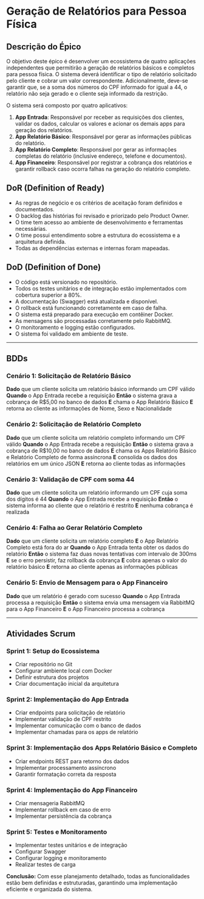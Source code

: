 # Geração de Relatórios para Pessoa Física

## Descrição do Épico
O objetivo deste épico é desenvolver um ecossistema de quatro aplicações independentes que permitirão a geração de relatórios básicos e completos para pessoa física. O sistema deverá identificar o tipo de relatório solicitado pelo cliente e cobrar um valor correspondente. Adicionalmente, deve-se garantir que, se a soma dos números do CPF informado for igual a 44, o relatório não seja gerado e o cliente seja informado da restrição.

O sistema será composto por quatro aplicativos:
1. **App Entrada**: Responsável por receber as requisições dos clientes, validar os dados, calcular os valores e acionar os demais apps para geração dos relatórios.
2. **App Relatório Básico**: Responsável por gerar as informações públicas do relatório.
3. **App Relatório Completo**: Responsável por gerar as informações completas do relatório (inclusive endereço, telefone e documentos).
4. **App Financeiro**: Responsável por registrar a cobrança dos relatórios e garantir rollback caso ocorra falhas na geração do relatório completo.

## DoR (Definition of Ready)
- As regras de negócio e os critérios de aceitação foram definidos e documentados.
- O backlog das histórias foi revisado e priorizado pelo Product Owner.
- O time tem acesso ao ambiente de desenvolvimento e ferramentas necessárias.
- O time possui entendimento sobre a estrutura do ecossistema e a arquitetura definida.
- Todas as dependências externas e internas foram mapeadas.

## DoD (Definition of Done)
- O código está versionado no repositório.
- Todos os testes unitários e de integração estão implementados com cobertura superior a 80%.
- A documentação (Swagger) está atualizada e disponível.
- O rollback está funcionando corretamente em caso de falha.
- O sistema está preparado para execução em contêiner Docker.
- As mensagens são processadas corretamente pelo RabbitMQ.
- O monitoramento e logging estão configurados.
- O sistema foi validado em ambiente de teste.

---

## BDDs

### Cenário 1: Solicitação de Relatório Básico
**Dado** que um cliente solicita um relatório básico informando um CPF válido
**Quando** o App Entrada recebe a requisição
**Então** o sistema grava a cobrança de R$5,00 no banco de dados
**E** chama o App Relatório Básico
**E** retorna ao cliente as informações de Nome, Sexo e Nacionalidade

### Cenário 2: Solicitação de Relatório Completo
**Dado** que um cliente solicita um relatório completo informando um CPF válido
**Quando** o App Entrada recebe a requisição
**Então** o sistema grava a cobrança de R$10,00 no banco de dados
**E** chama os Apps Relatório Básico e Relatório Completo de forma assíncrona
**E** consolida os dados dos relatórios em um único JSON
**E** retorna ao cliente todas as informações

### Cenário 3: Validação de CPF com soma 44
**Dado** que um cliente solicita um relatório informando um CPF cuja soma dos dígitos é 44
**Quando** o App Entrada recebe a requisição
**Então** o sistema informa ao cliente que o relatório é restrito
**E** nenhuma cobrança é realizada

### Cenário 4: Falha ao Gerar Relatório Completo
**Dado** que um cliente solicita um relatório completo
**E** o App Relatório Completo está fora do ar
**Quando** o App Entrada tenta obter os dados do relatório
**Então** o sistema faz duas novas tentativas com intervalo de 300ms
**E** se o erro persistir, faz rollback da cobrança
**E** cobra apenas o valor do relatório básico
**E** retorna ao cliente apenas as informações públicas

### Cenário 5: Envio de Mensagem para o App Financeiro
**Dado** que um relatório é gerado com sucesso
**Quando** o App Entrada processa a requisição
**Então** o sistema envia uma mensagem via RabbitMQ para o App Financeiro
**E** o App Financeiro processa a cobrança

---

## Atividades Scrum

### Sprint 1: Setup do Ecossistema
- Criar repositório no Git
- Configurar ambiente local com Docker
- Definir estrutura dos projetos
- Criar documentação inicial da arquitetura

### Sprint 2: Implementação do App Entrada
- Criar endpoints para solicitação de relatório
- Implementar validação de CPF restrito
- Implementar comunicação com o banco de dados
- Implementar chamadas para os apps de relatório

### Sprint 3: Implementação dos Apps Relatório Básico e Completo
- Criar endpoints REST para retorno dos dados
- Implementar processamento assíncrono
- Garantir formatação correta da resposta

### Sprint 4: Implementação do App Financeiro
- Criar mensageria RabbitMQ
- Implementar rollback em caso de erro
- Implementar persistência da cobrança

### Sprint 5: Testes e Monitoramento
- Implementar testes unitários e de integração
- Configurar Swagger
- Configurar logging e monitoramento
- Realizar testes de carga

**Conclusão:**
Com esse planejamento detalhado, todas as funcionalidades estão bem definidas e estruturadas, garantindo uma implementação eficiente e organizada do sistema.

